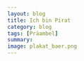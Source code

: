```yaml
---
layout: blog
title: Ich bin Pirat
category: blog
tags: [Präambel]  
summary:  
image: plakat_baer.png
---
```

